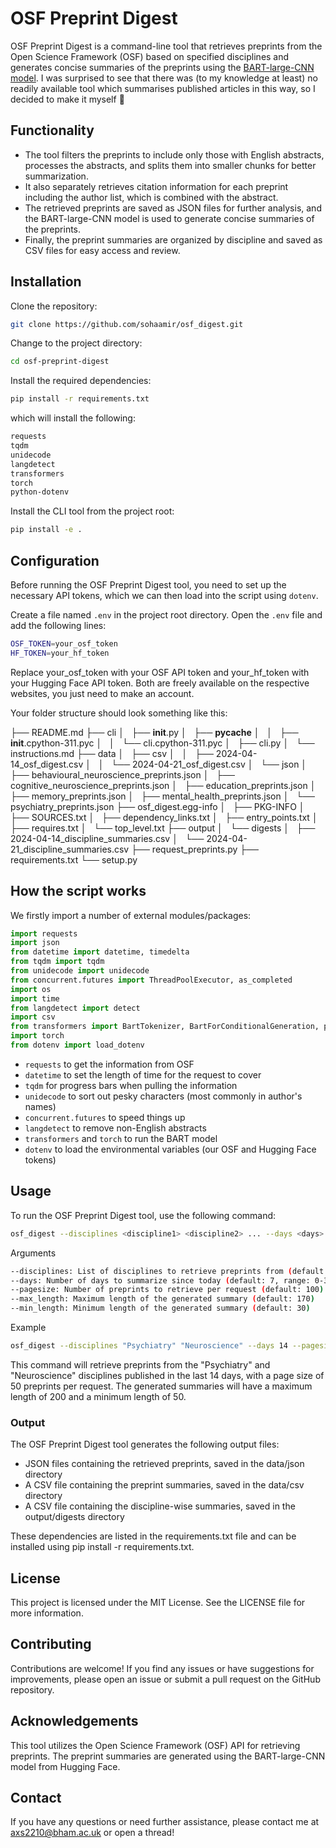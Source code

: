 # OSF Preprint Digest
OSF Preprint Digest is a command-line tool that retrieves preprints from the Open Science Framework (OSF) based on specified disciplines and generates concise summaries of the preprints using the [BART-large-CNN model](https://huggingface.co/facebook/bart-large-cnn). I was surprised to see that there was (to my knowledge at least) no readily available tool which summarises published articles in this way, so I decided to make it myself 🙂

## Functionality
- The tool filters the preprints to include only those with English abstracts, processes the abstracts, and splits them into smaller chunks for better summarization.
- It also separately retrieves citation information for each preprint including the author list, which is combined with the abstract.
- The retrieved preprints are saved as JSON files for further analysis, and the BART-large-CNN model is used to generate concise summaries of the preprints.
- Finally, the preprint summaries are organized by discipline and saved as CSV files for easy access and review.

## Installation
Clone the repository:
```bash
git clone https://github.com/sohaamir/osf_digest.git
```

Change to the project directory:
```bash
cd osf-preprint-digest
```

Install the required dependencies:
```bash
pip install -r requirements.txt
```

which will install the following:

```bash
requests
tqdm
unidecode
langdetect
transformers
torch
python-dotenv
```

Install the CLI tool from the project root:
```bash
pip install -e .
```

## Configuration
Before running the OSF Preprint Digest tool, you need to set up the necessary API tokens, which we can then load into the script using `dotenv`.

Create a file named `.env` in the project root directory.
Open the `.env` file and add the following lines:

```bash
OSF_TOKEN=your_osf_token
HF_TOKEN=your_hf_token
```

Replace your_osf_token with your OSF API token and your_hf_token with your Hugging Face API token. Both are freely available on the respective websites, you just need to make an account.

Your folder structure should look something like this:

├── README.md
├── cli
│   ├── __init__.py
│   ├── __pycache__
│   │   ├── __init__.cpython-311.pyc
│   │   └── cli.cpython-311.pyc
│   ├── cli.py
│   └── instructions.md
├── data
│   ├── csv
│   │   ├── 2024-04-14_osf_digest.csv
│   │   └── 2024-04-21_osf_digest.csv
│   └── json
│       ├── behavioural_neuroscience_preprints.json
│       ├── cognitive_neuroscience_preprints.json
│       ├── education_preprints.json
│       ├── memory_preprints.json
│       ├── mental_health_preprints.json
│       └── psychiatry_preprints.json
├── osf_digest.egg-info
│   ├── PKG-INFO
│   ├── SOURCES.txt
│   ├── dependency_links.txt
│   ├── entry_points.txt
│   ├── requires.txt
│   └── top_level.txt
├── output
│   └── digests
│       ├── 2024-04-14_discipline_summaries.csv
│       └── 2024-04-21_discipline_summaries.csv
├── request_preprints.py
├── requirements.txt
└── setup.py

## How the script works

We firstly import a number of external modules/packages:

```python
import requests
import json
from datetime import datetime, timedelta
from tqdm import tqdm
from unidecode import unidecode
from concurrent.futures import ThreadPoolExecutor, as_completed
import os
import time
from langdetect import detect
import csv
from transformers import BartTokenizer, BartForConditionalGeneration, pipeline
import torch
from dotenv import load_dotenv
```

- `requests` to get the information from OSF
- `datetime` to set the length of time for the request to cover
- `tqdm` for progress bars when pulling the information
- `unidecode` to sort out pesky characters (most commonly in author's names)
- `concurrent.futures` to speed things up
- `langdetect` to remove non-English abstracts
- `transformers` and `torch` to run the BART model
- `dotenv` to load the environmental variables (our OSF and Hugging Face tokens)

## Usage
To run the OSF Preprint Digest tool, use the following command:

```bash
osf_digest --disciplines <discipline1> <discipline2> ... --days <days> --pagesize <pagesize> --max_length <max_length> --min_length <min_length>
```

Arguments
```bash
--disciplines: List of disciplines to retrieve preprints from (default: ['Psychiatry'])
--days: Number of days to summarize since today (default: 7, range: 0-365)
--pagesize: Number of preprints to retrieve per request (default: 100)
--max_length: Maximum length of the generated summary (default: 170)
--min_length: Minimum length of the generated summary (default: 30)
```

Example
```bash
osf_digest --disciplines "Psychiatry" "Neuroscience" --days 14 --pagesize 50 --max_length 200 --min_length 50
```
This command will retrieve preprints from the "Psychiatry" and "Neuroscience" disciplines published in the last 14 days, with a page size of 50 preprints per request. The generated summaries will have a maximum length of 200 and a minimum length of 50.

### Output
The OSF Preprint Digest tool generates the following output files:

- JSON files containing the retrieved preprints, saved in the data/json directory
- A CSV file containing the preprint summaries, saved in the data/csv directory
- A CSV file containing the discipline-wise summaries, saved in the output/digests directory

These dependencies are listed in the requirements.txt file and can be installed using pip install -r requirements.txt.

## License
This project is licensed under the MIT License. See the LICENSE file for more information.

## Contributing
Contributions are welcome! If you find any issues or have suggestions for improvements, please open an issue or submit a pull request on the GitHub repository.

## Acknowledgements
This tool utilizes the Open Science Framework (OSF) API for retrieving preprints.
The preprint summaries are generated using the BART-large-CNN model from Hugging Face.

## Contact
If you have any questions or need further assistance, please contact me at axs2210@bham.ac.uk or open a thread!
